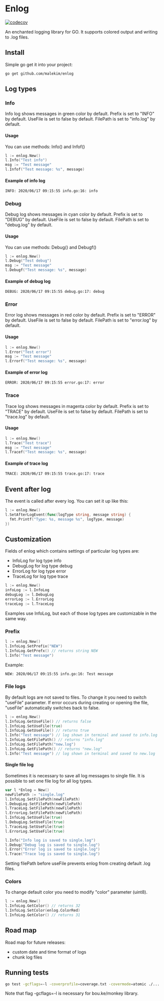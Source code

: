 # Enlog 
[![codecov](https://codecov.io/gh/malekim/enlog/branch/master/graph/badge.svg)](https://codecov.io/gh/malekim/enlog)

An enchanted logging library for GO. It supports colored output and writing to .log files.

## Install

Simple go get it into your project:
```bash
go get github.com/malekim/enlog
```

## Log types

### Info

Info log shows messages in green color by default.
Prefix is set to "INFO" by default.
UseFile is set to false by default.
FilePath is set to "info.log" by default.

#### Usage

You can use methods: Info() and Infof()
```go
l := enlog.New()
l.Info("Test info")
msg := "Test message"
l.Infof("Test message: %s", message)
```

#### Example of info log

```bash
INFO: 2020/06/17 09:15:55 info.go:16: info
```

### Debug

Debug log shows messages in cyan color by default.
Prefix is set to "DEBUG" by default.
UseFile is set to false by default.
FilePath is set to "debug.log" by default.

#### Usage

You can use methods: Debug() and Debugf()
```go
l := enlog.New()
l.Debug("Test debug")
msg := "Test message"
l.Debugf("Test message: %s", message)
```

#### Example of debug log

```bash
DEBUG: 2020/06/17 09:15:55 debug.go:17: debug
```

### Error

Error log shows messages in red color by default.
Prefix is set to "ERROR" by default.
UseFile is set to false by default.
FilePath is set to "error.log" by default.

#### Usage

```go
l := enlog.New()
l.Error("Test error")
msg := "Test message"
l.Errorf("Test message: %s", message)
```

#### Example of error log

```bash
ERROR: 2020/06/17 09:15:55 error.go:17: error
```

### Trace

Trace log shows messages in magenta color by default.
Prefix is set to "TRACE" by default.
UseFile is set to false by default.
FilePath is set to "trace.log" by default.

#### Usage

```go
l := enlog.New()
l.Trace("Test trace")
msg := "Test message"
l.Tracef("Test message: %s", message)
```

#### Example of trace log

```bash
TRACE: 2020/06/17 09:15:55 trace.go:17: trace
```

## Event after log

The event is called after every log. You can set it up like this:

```go
l := enlog.New()
l.SetAfterLogEvent(func(logType string, message string) {
  fmt.Printf("Type: %s, message %s", logType, message)
})
```

## Customization

Fields of enlog which contains settings of particular log types are:
- InfoLog for log type info
- DebugLog for log type debug
- ErrorLog for log type error
- TraceLog for log type trace

```go
l := enlog.New()
infoLog := l.InfoLog
debugLog := l.DebugLog
errorLog := l.ErrorLog
traceLog := l.TraceLog
```

Examples use InfoLog, but each of those log types are customizable in the same way.

### Prefix

```go
l := enlog.New()
l.InfoLog.SetPrefix("NEW")
l.InfoLog.GetPrefx() // returns string NEW
l.Info("Test message")
```

Example:
```bash
NEW: 2020/06/17 09:15:55 info.go:16: Test message
```

### File logs

By default logs are not saved to files. To change it you need to switch "useFile" parameter. 
If error occurs during creating or opening the file, "useFile" automatically switches back to false.

```go
l := enlog.New()
l.InfoLog.GetUseFile() // returns false
l.InfoLog.SetUseFile(true)
l.InfoLog.GetUseFile() // returns true
l.Info("Test message") // log shown in terminal and saved to info.log
l.InfoLog.GetFilePath() // returns "info.log"
l.InfoLog.SetFilePath("new.log")
l.InfoLog.GetFilePath() // returns "new.log"
l.Info("Test message") // log shown in terminal and saved to new.log
```

#### Single file log

Sometimes it is necessary to save all log messages to single file.
It is possible to set one file log for all log types.

```go
var l *Enlog = New()
newFilePath := "single.log"
l.InfoLog.SetFilePath(newFilePath)
l.DebugLog.SetFilePath(newFilePath)
l.TraceLog.SetFilePath(newFilePath)
l.ErrorLog.SetFilePath(newFilePath)
l.InfoLog.SetUseFile(true)
l.DebugLog.SetUseFile(true)
l.TraceLog.SetUseFile(true)
l.ErrorLog.SetUseFile(true)

l.Info("Info log is saved to single.log")
l.Debug("Debug log is saved to single.log")
l.Error("Error log is saved to single.log")
l.Trace("Trace log is saved to single.log")
```

Setting filePath before useFile prevents enlog from creating default .log files.

### Colors

To change default color you need to modify "color" parameter (uint8).

```go
l := enlog.New()
l.InfoLog.GetColor() // returns 32
l.InfoLog.SetColor(enlog.ColorRed)
l.InfoLog.GetColor() // returns 31
```

## Road map

Road map for future releases:
- custom date and time format of logs
- chunk log files

## Running tests

```bash
go test -gcflags=-l -coverprofile=coverage.txt -covermode=atomic ./... &&  go tool cover -html=coverage.txt
```

Note that flag -gcflags=-l is necessary for bou.ke/monkey library.